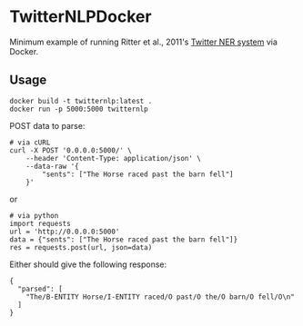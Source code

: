 # TwitterNLPDocker

Minimum example of running Ritter et al., 2011's [Twitter NER system](https://github.com/aritter/twitter_nlp) via Docker.

## Usage
```
docker build -t twitternlp:latest .
docker run -p 5000:5000 twitternlp
```

POST data to parse:
```
# via cURL
curl -X POST '0.0.0.0:5000/' \
    --header 'Content-Type: application/json' \
    --data-raw '{
        "sents": ["The Horse raced past the barn fell"]
    }'
```
or
```
# via python
import requests
url = 'http://0.0.0.0:5000'
data = {"sents": ["The Horse raced past the barn fell"]}
res = requests.post(url, json=data)
```
Either should give the following response:
```
{
  "parsed": [
    "The/B-ENTITY Horse/I-ENTITY raced/O past/O the/O barn/O fell/O\n"
  ]
}
```